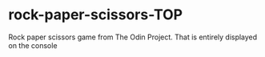 # rock-paper-scissors-TOP
Rock paper scissors game from The Odin Project. That is entirely displayed on the console
